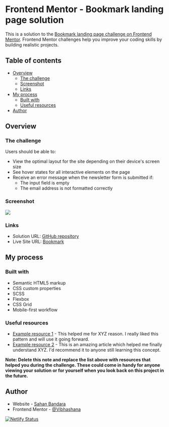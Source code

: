 # Frontend Mentor - Bookmark landing page solution

This is a solution to the [Bookmark landing page challenge on Frontend Mentor](https://www.frontendmentor.io/challenges/bookmark-landing-page-5d0b588a9edda32581d29158). Frontend Mentor challenges help you improve your coding skills by building realistic projects.

## Table of contents

- [Overview](#overview)
  - [The challenge](#the-challenge)
  - [Screenshot](#screenshot)
  - [Links](#links)
- [My process](#my-process)
  - [Built with](#built-with)
  - [Useful resources](#useful-resources)
- [Author](#author)

## Overview

### The challenge

Users should be able to:

- View the optimal layout for the site depending on their device's screen size
- See hover states for all interactive elements on the page
- Receive an error message when the newsletter form is submitted if:
  - The input field is empty
  - The email address is not formatted correctly

### Screenshot

![](./screenshot.jpg)

### Links

- Solution URL: [GitHub repository](https://github.com/Vibhashana/bookmark-landing-page-master)
- Live Site URL: [Bookmark](https://bookmark-fm.netlify.app/)

## My process

### Built with

- Semantic HTML5 markup
- CSS custom properties
- SCSS
- Flexbox
- CSS Grid
- Mobile-first workflow

### Useful resources

- [Example resource 1](https://www.example.com) - This helped me for XYZ reason. I really liked this pattern and will use it going forward.
- [Example resource 2](https://www.example.com) - This is an amazing article which helped me finally understand XYZ. I'd recommend it to anyone still learning this concept.

**Note: Delete this note and replace the list above with resources that helped you during the challenge. These could come in handy for anyone viewing your solution or for yourself when you look back on this project in the future.**

## Author

- Website - [Sahan Bandara](https://www.sahanbabdara.com)
- Frontend Mentor - [@Vibhashana](https://www.frontendmentor.io/profile/Vibhashana)

[![Netlify Status](https://api.netlify.com/api/v1/badges/cbc77a07-a381-49aa-99a8-c6f05c293f3b/deploy-status)](https://app.netlify.com/sites/bookmark-fm/deploys)

